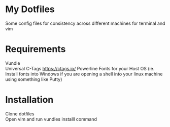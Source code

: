 # My Dotfiles  
Some config files for consistency across different machines for terminal and vim  

# Requirements  
Vundle  
Universal C-Tags  https://ctags.io/ 
Powerline Fonts for your Host OS (ie. Install fonts into Windows if you are opening a shell into your linux machine using something like Putty)

# Installation
Clone dotfiles  
Open vim and run vundles installl command  
